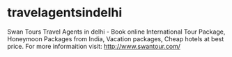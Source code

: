 # travelagentsindelhi
Swan Tours Travel Agents in delhi - Book online International Tour Package, Honeymoon Packages from India, Vacation packages, Cheap hotels at best price. For more informaition visit: http://www.swantour.com/
